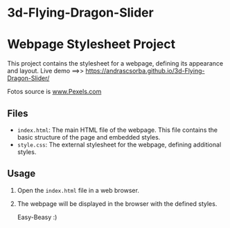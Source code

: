 # 3d-Flying-Dragon-Slider
# Webpage Stylesheet Project

This project contains the stylesheet for a webpage, defining its appearance and layout.
Live demo ==>> https://andrascsorba.github.io/3d-Flying-Dragon-Slider/

Fotos source is www.Pexels.com 

## Files

- `index.html`: The main HTML file of the webpage. This file contains the basic structure of the page and embedded styles.
- `style.css`: The external stylesheet for the webpage, defining additional styles.

## Usage

1. Open the `index.html` file in a web browser.
2. The webpage will be displayed in the browser with the defined styles.

   Easy-Beasy :)

